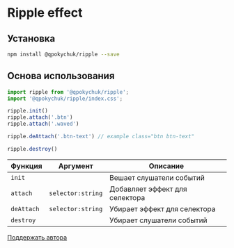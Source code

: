 # Ripple effect

## Установка

```bash
npm install @qpokychuk/ripple --save
```

## Основа использования

```js
import ripple from '@qpokychuk/ripple';
import '@qpokychuk/ripple/index.css';

ripple.init()
ripple.attach('.btn')
ripple.attach('.waved')

ripple.deAttach('.btn-text') // example class="btn btn-text"

ripple.destroy()

```

| Функция | Аргумент | Описание |
|---|---|---|
| `init`     |                   | Вешает слушатели событий |
| `attach`   | `selector:string` | Добавляет эффект для селектора  |
| `deAttach` | `selector:string` | Убирает эффект для селектора |
| `destroy`  |                   | Убирает слушатели событий |

[Поддержать автора](https://www.tinkoff.ru/rm/yuferov.sergey18/NC17C11734)